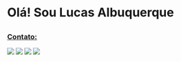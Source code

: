 # Olá! Sou Lucas Albuquerque

<div align="center">
  <a href="[https://github.com/Lucasaalbuquerque](https://github.com/Lucasaalbuquerque)">
</div>

##
  ### Contato:
<div>
<a href="mailto:lucas.azevedo.albuquerque@gmail.com(mailto:lucas.azevedo.albuquerque@gmail.com)" target="_blank"><img src="https://img.shields.io/badge/Gmail-D14836?style=for-the-badge&logo=gmail&logoColor=white"></a>
<a href="https://api.whatsapp.com/send?phone=5581996545837" target="_blank"><img src="https://img.shields.io/badge/WhatsApp-25D366?style=for-the-badge&logo=whatsapp&logoColor=white"></a>
<a href="https://www.linkedin.com/in/lucas-albuquerque-214a2123b" target="_blank"><img src="https://img.shields.io/badge/LinkedIn-0077B5?style=for-the-badge&logo=linkedin&logoColor=white"></a>
<a href="https://www.instagram.com/lucasaalbuquerque" target="_blank"><img src="https://img.shields.io/badge/Instagram-E4405F?style=for-the-badge&logo=instagram&logoColor=white"></a>
</div>
